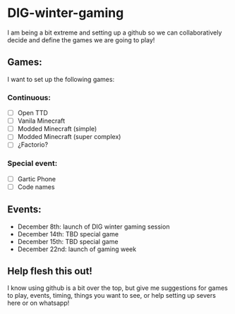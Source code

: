 # DIG-winter-gaming

I am being a bit extreme and setting up a github so we can collaboratively decide and define the games we are going to play!

## Games:
I want to set up the following games:

### Continuous:
- [ ] Open TTD
- [ ] Vanila Minecraft
- [ ] Modded Minecraft (simple)
- [ ] Modded Minecraft (super complex)
- [ ] ¿Factorio?

### Special event:
 - [ ] Gartic Phone
 - [ ] Code names

## Events:
- December 8th: launch of DIG winter gaming session
- December 14th: TBD special game
- December 15th: TBD special game
- December 22nd: launch of gaming week

## Help flesh this out!
I know using github is a bit over the top, but give me suggestions for games to play, events, timing, things you want to see, or help setting up severs here or on whatsapp!
